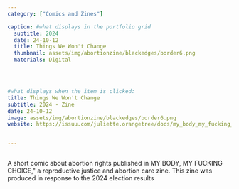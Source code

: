 ```yaml
---
category: ["Comics and Zines"]

caption: #what displays in the portfolio grid
  subtitle: 2024
  date: 24-10-12
  title: Things We Won't Change 
  thumbnail: assets/img/abortionzine/blackedges/border6.png
  materials: Digital




#what displays when the item is clicked:
title: Things We Won't Change
subtitle: 2024 - Zine
date: 24-10-12
image: assets/img/abortionzine/blackedges/border6.png
website: https://issuu.com/juliette.orangetree/docs/my_body_my_fucking_choice_3?fbclid=PAZXh0bgNhZW0CMTEAAaZdegCPyR64cZk3bM1Hzpcs6poVTnICZFWfVY69JTTo0QrmkUCwdETgPaw_aem_Ry2FeHQJR6cLnLsF8XDqYg 


---
```

<div class="row padded">
 <div class="col-md-12 col-sm-12 ">
     <img class="img-fluid d-block mx-auto" src="assets/img/abortionzine/blackedges/border1.png" alt=""/>
  </div>
   <div class="col-md-12 col-sm-12 ">
     <img class="img-fluid d-block mx-auto" src="assets/img/abortionzine/blackedges/border2.png" alt=""/>
  </div>
   <div class="col-md-12 col-sm-12">
     <img class="img-fluid d-block mx-auto" src="assets/img/abortionzine/blackedges/border3.png" alt=""/>
  </div>
     <div class="col-md-12 col-sm-12">
     <img class="img-fluid d-block mx-auto" src="assets/img/abortionzine/blackedges/border4.png" alt=""/>
  </div>
   <div class="col-md-12 col-sm-12">
     <img class="img-fluid d-block mx-auto" src="assets/img/abortionzine/blackedges/border5.png" alt=""/>
  </div>
     <div class="col-md-12 col-sm-12 ">
     <img class="img-fluid d-block mx-auto" src="assets/img/abortionzine/blackedges/border6.png" alt=""/>
  </div>
   <div class="col-md-12 col-sm-12 ">
     <img class="img-fluid d-block mx-auto" src="assets/img/abortionzine/blackedges/border7.png" alt=""/>
  </div>
     <div class="col-md-12 col-sm-12 ">
     <img class="img-fluid d-block mx-auto" src="assets/img/abortionzine/blackedges/border8.png" alt=""/>
  </div>
</div>

A short comic about abortion rights published in MY BODY, MY FUCKING CHOICE," a reproductive justice and abortion care zine. This zine was produced in response to the 2024 election results
